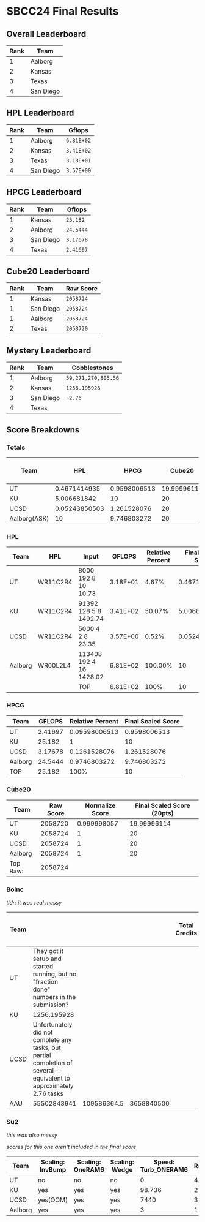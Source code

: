 # SBCC24 Final Results

## Overall Leaderboard

| Rank | Team | 
| --- | --- | 
| 1 |Aalborg |
| 2 |Kansas | 
| 3 |Texas | 
| 4 |San Diego | 

## HPL Leaderboard

| Rank | Team | Gflops |
| --- | --- | --- |
| 1 |Aalborg | `6.81E+02` |
| 2 |Kansas | `3.41E+02` |
| 3 |Texas | `3.18E+01` |
| 4 |San Diego |`3.57E+00` |

## HPCG Leaderboard

| Rank | Team | Gflops |
| --- | --- | --- |
| 1 | Kansas | `25.182` |
| 2 |Aalborg | `24.5444` |
| 3 |San Diego |`3.17678` |
| 4 |Texas |`2.41697` |

## Cube20 Leaderboard

| Rank | Team | Raw Score |
| --- | --- | --- |
| 1 | Kansas | `2058724` |
| 1 | San Diego | `2058724` |
| 1 | Aalborg | `2058724` |
| 2 | Texas | `2058720` |

## Mystery Leaderboard

| Rank | Team | Cobblestones |
| --- | --- | --- |
| 1 | Aalborg | `59,271,270,805.56` |
| 2 | Kansas | `1256.195928` | 
| 3 | San Diego | `~2.76` |
| 4 | Texas |  |

## Score Breakdowns

### Totals
| Team | HPL | HPCG | Cube20 | BOINC | SU2 | Total | Score % /60pts |
| --- | --- | --- | --- | --- | --- | --- | --- |
| UT | 0.4671414935 | 0.9598006513 | 19.99996114 | 5 | 0 | 26.42690329 | 44.04% |
| KU | 5.006681842 | 10 | 20 | 12 | 10 | 47.00668184 | 78.34% |
| UCSD | 0.05243850503 | 1.261528076 | 20 | 7 | 3.333333333 | 28.31396658 | 47.19% |
| Aalborg(ASK) | 10 | 9.746803272 | 20 | 20 | 12.85714286 | 59.74680327 | 99.58% |

### HPL
| Team | HPL | Input | GFLOPS | Relative Percent | Final Scaled Score |
|  --- |  --- | --- | --- | --- | --- |
| UT | WR11C2R4 | 8000 192 8 10 10.73 | 3.18E+01 | 4.67% | 0.4671414935 |
| KU | WR11C2R4 | 91392 128 5 8 1492.74 | 3.41E+02 | 50.07% | 5.006681842 |
| UCSD | WR11C2R4 | 5000 4 2 8 23.35 | 3.57E+00 | 0.52% | 0.05243850503 |
| Aalborg | WR00L2L4 | 113408 192 4 16 1428.02  | 6.81E+02 | 100.00% | 10 |
|  |  | TOP | 6.81E+02 | 100% | 10 |

### HPCG
| Team | GFLOPS | Relative Percent | Final Scaled Score |
| --- | --- | --- | --- |
| UT | 2.41697 | 0.09598006513 | 0.9598006513 |
| KU | 25.182 | 1 | 10 |
| UCSD | 3.17678 | 0.1261528076 | 1.261528076 |
| Aalborg | 24.5444 | 0.9746803272 | 9.746803272 |
| TOP | 25.182 | 100% | 10 |


### Cube20
| Team | Raw Score | Normalize Score | Final Scaled Score (20pts) |
| --- | --- | --- | --- |
| UT | 2058720 | 0.999998057 | 19.99996114 |
| KU | 2058724 | 1 | 20 |
| UCSD | 2058724 | 1 | 20 |
| Aalborg | 2058724 | 1 | 20 |
| Top Raw: | 2058724 |

### Boinc
*tldr: it was real messy*

| Team |  |  |  | Total Credits | Weighted Points | Normalize Score | Final Scaled Score (20pts) |
| --- |  --- |  --- | --- | --- | --- | --- | --- | 
| UT | They got it setup and started running, but no "fraction done" numbers in the submission? |  |  |  |  | 0 | 5 |
| KU | 1256.195928 |  |  |  | 1256.195928 | 0.00000002119401037 | 12 |
| UCSD | Unfortunately did not complete any tasks, but partial completion of several -- equivalent to approximately 2.76 tasks |  |  |  |  | 0 | 7 |
| AAU | 55502843941 | 109586364.5 | 3658840500 |  | 59,271,270,805.56 | 1 | 20 |


### Su2
*this was also messy*

*scores for this one aren't included in the final score*

| Team | Scaling: InvBump | Scaling: OneRAM6 | Scaling: Wedge | Speed: Turb_ONERAM6 | Rank | Speed: Turb_Flat_Plate | Rank | Raw Score | Final Scaled Score (20pts) |
| --- | --- | --- | --- | --- | --- | --- | --- | --- | --- |
| UT | no | no | no | 0 | 4 | 0 | 4 | 0 | 0 |
| KU | yes | yes | yes | 98.736 | 2 | 648 | 2 | 2 | 10 |
| UCSD | yes(OOM) | yes | yes | 7440 | 3 | 7920 | 3 | 1.2 | 3.333333333 |
| Aalborg | yes | yes | yes | 3 | 1 | 8 | 1 | 2.8 | 12.85714286 |
